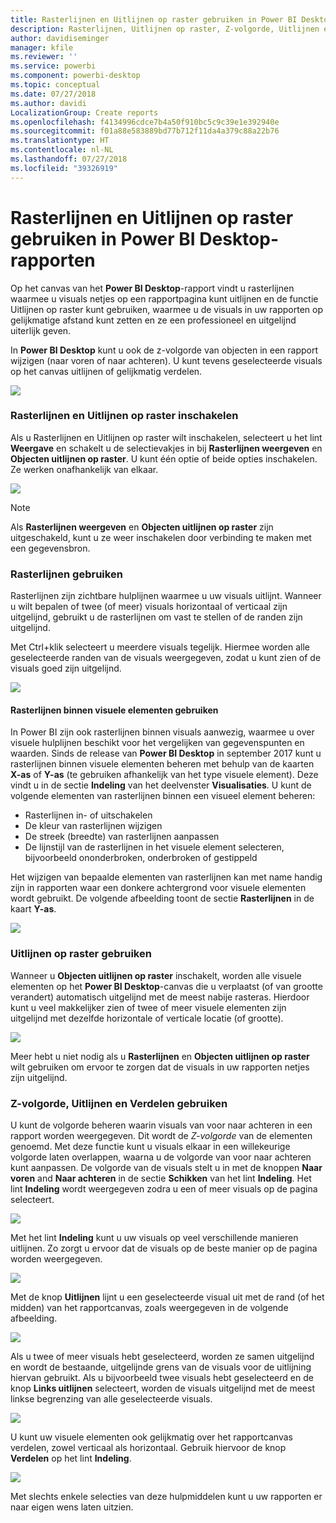 ```yaml
---
title: Rasterlijnen en Uitlijnen op raster gebruiken in Power BI Desktop-rapporten
description: Rasterlijnen, Uitlijnen op raster, Z-volgorde, Uitlijnen en Verdelen gebruiken in Power BI Desktop-rapporten
author: davidiseminger
manager: kfile
ms.reviewer: ''
ms.service: powerbi
ms.component: powerbi-desktop
ms.topic: conceptual
ms.date: 07/27/2018
ms.author: davidi
LocalizationGroup: Create reports
ms.openlocfilehash: f4134996cdce7b4a50f910bc5c9c39e1e392940e
ms.sourcegitcommit: f01a88e583889bd77b712f11da4a379c88a22b76
ms.translationtype: HT
ms.contentlocale: nl-NL
ms.lasthandoff: 07/27/2018
ms.locfileid: "39326919"
---
```

# <a name="use-gridlines-and-snap-to-grid-in-power-bi-desktop-reports"></a>Rasterlijnen en Uitlijnen op raster gebruiken in Power BI Desktop-rapporten
Op het canvas van het **Power BI Desktop**-rapport vindt u rasterlijnen waarmee u visuals netjes op een rapportpagina kunt uitlijnen en de functie Uitlijnen op raster kunt gebruiken, waarmee u de visuals in uw rapporten op gelijkmatige afstand kunt zetten en ze een professioneel en uitgelijnd uiterlijk geven.

In **Power BI Desktop** kunt u ook de z-volgorde van objecten in een rapport wijzigen (naar voren of naar achteren). U kunt tevens geselecteerde visuals op het canvas uitlijnen of gelijkmatig verdelen.

![](media/desktop-gridlines-snap-to-grid/snap-to-grid_0.png)

### <a name="enabling-gridlines-and-snap-to-grid"></a>Rasterlijnen en Uitlijnen op raster inschakelen
Als u Rasterlijnen en Uitlijnen op raster wilt inschakelen, selecteert u het lint **Weergave** en schakelt u de selectievakjes in bij **Rasterlijnen weergeven** en **Objecten uitlijnen op raster**.  U kunt één optie of beide opties inschakelen. Ze werken onafhankelijk van elkaar.

![](media/desktop-gridlines-snap-to-grid/snap-to-grid_1.png)

> [!NOTE]
> Als **Rasterlijnen weergeven** en **Objecten uitlijnen op raster** zijn uitgeschakeld, kunt u ze weer inschakelen door verbinding te maken met een gegevensbron.
> 
> 

### <a name="using-gridlines"></a>Rasterlijnen gebruiken
Rasterlijnen zijn zichtbare hulplijnen waarmee u uw visuals uitlijnt. Wanneer u wilt bepalen of twee (of meer) visuals horizontaal of verticaal zijn uitgelijnd, gebruikt u de rasterlijnen om vast te stellen of de randen zijn uitgelijnd.

Met Ctrl+klik selecteert u meerdere visuals tegelijk. Hiermee worden alle geselecteerde randen van de visuals weergegeven, zodat u kunt zien of de visuals goed zijn uitgelijnd.

![](media/desktop-gridlines-snap-to-grid/snap-to-grid_2.png)

#### <a name="using-gridlines-inside-visuals"></a>Rasterlijnen binnen visuele elementen gebruiken
In Power BI zijn ook rasterlijnen binnen visuals aanwezig, waarmee u over visuele hulplijnen beschikt voor het vergelijken van gegevenspunten en waarden. Sinds de release van **Power BI Desktop** in september 2017 kunt u rasterlijnen binnen visuele elementen beheren met behulp van de kaarten **X-as** of **Y-as** (te gebruiken afhankelijk van het type visuele element). Deze vindt u in de sectie **Indeling** van het deelvenster **Visualisaties**. U kunt de volgende elementen van rasterlijnen binnen een visueel element beheren:

* Rasterlijnen in- of uitschakelen
* De kleur van rasterlijnen wijzigen
* De streek (breedte) van rasterlijnen aanpassen
* De lijnstijl van de rasterlijnen in het visuele element selecteren, bijvoorbeeld ononderbroken, onderbroken of gestippeld

Het wijzigen van bepaalde elementen van rasterlijnen kan met name handig zijn in rapporten waar een donkere achtergrond voor visuele elementen wordt gebruikt. De volgende afbeelding toont de sectie **Rasterlijnen** in de kaart **Y-as**.

![](media/desktop-gridlines-snap-to-grid/snap-to-grid_9.png)

### <a name="using-snap-to-grid"></a>Uitlijnen op raster gebruiken
Wanneer u **Objecten uitlijnen op raster** inschakelt, worden alle visuele elementen op het **Power BI Desktop**-canvas die u verplaatst (of van grootte verandert) automatisch uitgelijnd met de meest nabije rasteras. Hierdoor kunt u veel makkelijker zien of twee of meer visuele elementen zijn uitgelijnd met dezelfde horizontale of verticale locatie (of grootte).

![](media/desktop-gridlines-snap-to-grid/snap-to-grid_3.png)

Meer hebt u niet nodig als u **Rasterlijnen** en **Objecten uitlijnen op raster** wilt gebruiken om ervoor te zorgen dat de visuals in uw rapporten netjes zijn uitgelijnd.

### <a name="using-z-order-align-and-distribute"></a>Z-volgorde, Uitlijnen en Verdelen gebruiken
U kunt de volgorde beheren waarin visuals van voor naar achteren in een rapport worden weergegeven. Dit wordt de *Z-volgorde* van de elementen genoemd. Met deze functie kunt u visuals elkaar in een willekeurige volgorde laten overlappen, waarna u de volgorde van voor naar achteren kunt aanpassen. De volgorde van de visuals stelt u in met de knoppen **Naar voren** and **Naar achteren** in de sectie **Schikken** van het lint **Indeling**. Het lint **Indeling** wordt weergegeven zodra u een of meer visuals op de pagina selecteert.

![](media/desktop-gridlines-snap-to-grid/snap-to-grid_4.png)

Met het lint **Indeling** kunt u uw visuals op veel verschillende manieren uitlijnen. Zo zorgt u ervoor dat de visuals op de beste manier op de pagina worden weergegeven.

![](media/desktop-gridlines-snap-to-grid/snap-to-grid_5.png)

Met de knop **Uitlijnen** lijnt u een geselecteerde visual uit met de rand (of het midden) van het rapportcanvas, zoals weergegeven in de volgende afbeelding.

![](media/desktop-gridlines-snap-to-grid/snap-to-grid_6.png)

Als u twee of meer visuals hebt geselecteerd, worden ze samen uitgelijnd en wordt de bestaande, uitgelijnde grens van de visuals voor de uitlijning hiervan gebruikt. Als u bijvoorbeeld twee visuals hebt geselecteerd en de knop **Links uitlijnen** selecteert, worden de visuals uitgelijnd met de meest linkse begrenzing van alle geselecteerde visuals.

![](media/desktop-gridlines-snap-to-grid/snap-to-grid_7.png)

U kunt uw visuele elementen ook gelijkmatig over het rapportcanvas verdelen, zowel verticaal als horizontaal. Gebruik hiervoor de knop **Verdelen** op het lint **Indeling**.

![](media/desktop-gridlines-snap-to-grid/snap-to-grid_8.png)

Met slechts enkele selecties van deze hulpmiddelen kunt u uw rapporten er naar eigen wens laten uitzien.

